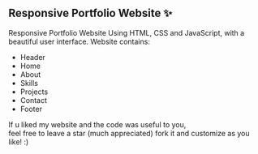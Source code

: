 ## Responsive Portfolio Website ✨

Responsive Portfolio Website Using HTML, CSS and JavaScript, with a beautiful user interface. 
Website contains: 
- Header 
- Home
- About
- Skills
- Projects
- Contact
- Footer 

If u liked my website and the code was useful to you, <br>
feel free to leave a star (much appreciated) fork it and customize as you like! :)

